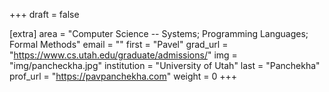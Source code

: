 +++
draft = false

[extra]
area = "Computer Science -- Systems; Programming Languages; Formal Methods"
email = ""
first = "Pavel"
grad_url = "https://www.cs.utah.edu/graduate/admissions/"
img = "img/pancheckha.jpg"
institution = "University of Utah"
last = "Panchekha"
prof_url = "https://pavpanchekha.com"
weight = 0
+++